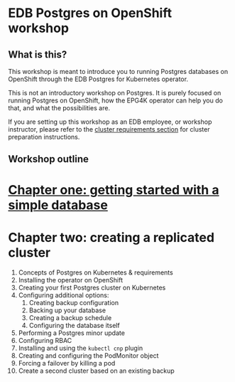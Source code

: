 # EDB Postgres on OpenShift workshop

## What is this?

This workshop is meant to introduce you to running Postgres databases on OpenShift through the EDB Postgres for Kubernetes operator.

This is not an introductory workshop on Postgres. It is purely focused on running Postgres on OpenShift, how the EPG4K operator can help you do that, and what the possibilities are.

If you are setting up this workshop as an EDB employee, or workshop instructor, please refer to the [cluster requirements section](cluster_requirements.md) for cluster preparation instructions.

## Workshop outline

# [Chapter one: getting started with a simple database](chapter_one.md)
# Chapter two: creating a replicated cluster

1. Concepts of Postgres on Kubernetes & requirements
2. Installing the operator on OpenShift
3. Creating your first Postgres cluster on Kubernetes
4. Configuring additional options:  
	1. Creating backup configuration
	2. Backing up your database
	3. Creating a backup schedule
	4. Configuring the database itself
5. Performing a Postgres minor update
6. Configuring RBAC
7. Installing and using the `kubectl cnp` plugin
8. Creating and configuring the PodMonitor object
9. Forcing a failover by killing a pod
10. Create a second cluster based on an existing backup

